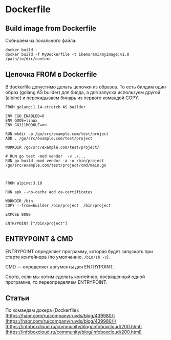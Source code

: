 # Dockerfile

## Build image from Dockerfile

Собираем из локального файла:

```
docker build .
docker build -f MyDockerfile -t ikemurami/myimage:v1.0 /path/to/dir/context
```

## Цепочка FROM в Dockerfile

В dockerfile допустимо делать цепочки из образов. То есть билдим один образ (golang AS builder) для билда, а для запуска используем другой (alpine) и перекидываем бинарь из первого командой COPY.

```
FROM golang:1.14-stretch AS builder

ENV CGO_ENABLED=0
ENV GOOS=linux
ENV GO111MODULE=on

RUN mkdir -p /go/src/example.com/test/project
ADD . /go/src/example.com/test/project

WORKDIR /go/src/example.com/test/project/

# RUN go test -mod vendor  -v ./...
RUN go build -mod vendor -a -o /bin/project /go/src/example.com/test/project/cmd/main.go



FROM alpine:3.10

RUN apk --no-cache add ca-certificates

WORKDIR /bin
COPY --from=builder /bin/project  /bin/project

EXPOSE 8080

ENTRYPOINT ["/bin/project"]
```

## ENTRYPOINT & CMD

ENTRYPOINT определяет программу, которая будет запускать при старте контейнера (по умолчанию, `/bin/sh -c`).

CMD — определяет аргументы для ENTRYPOINT.&#x20;

Соотв, если мы хотим сделать контейнер, посвященный одной программе, то переопределяем ENTRYPOINT.

## Статьи

По командам докера (Dockerfile):\
[https://habr.com/ru/company/ruvds/blog/439980/](https://habr.com/ru/company/ruvds/blog/439980/)\
[https://infoboxcloud.ru/community/blog/infoboxcloud/200.html](https://infoboxcloud.ru/community/blog/infoboxcloud/200.html)
